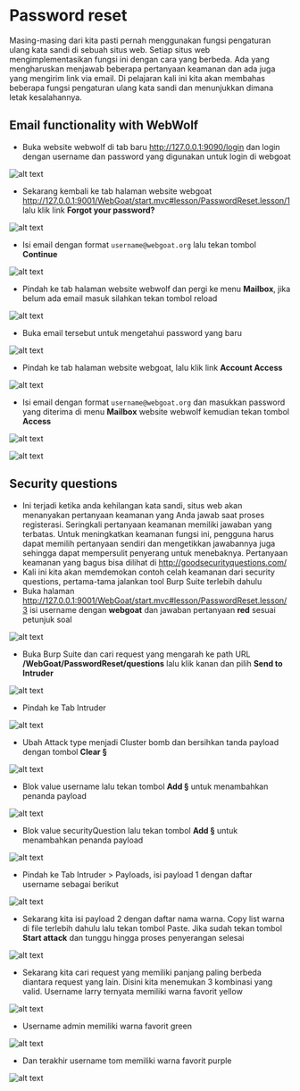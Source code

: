 # Password reset
Masing-masing dari kita pasti pernah menggunakan fungsi pengaturan ulang kata sandi di sebuah situs web. Setiap situs web mengimplementasikan fungsi ini dengan cara yang berbeda. Ada yang mengharuskan menjawab beberapa pertanyaan keamanan dan ada juga yang
mengirim link via email. Di pelajaran kali ini kita akan membahas beberapa fungsi pengaturan ulang kata sandi dan menunjukkan dimana letak kesalahannya.

## Email functionality with WebWolf
- Buka website webwolf di tab baru http://127.0.0.1:9090/login dan login dengan username dan password yang digunakan untuk login di webgoat

![alt text](https://github.com/rahardian-dwi-saputra/webgoat/blob/main/assets/password%20reset/password%20reset%201.JPG)

- Sekarang kembali ke tab halaman website webgoat http://127.0.0.1:9001/WebGoat/start.mvc#lesson/PasswordReset.lesson/1 lalu klik link **Forgot your password?**

![alt text](https://github.com/rahardian-dwi-saputra/webgoat/blob/main/assets/password%20reset/password%20reset%202.JPG)

- Isi email dengan format `username@webgoat.org` lalu tekan tombol **Continue**

![alt text](https://github.com/rahardian-dwi-saputra/webgoat/blob/main/assets/password%20reset/password%20reset%203.JPG)

- Pindah ke tab halaman website webwolf dan pergi ke menu **Mailbox**, jika belum ada email masuk silahkan tekan tombol reload

![alt text](https://github.com/rahardian-dwi-saputra/webgoat/blob/main/assets/password%20reset/password%20reset%204.JPG)

- Buka email tersebut untuk mengetahui password yang baru

![alt text](https://github.com/rahardian-dwi-saputra/webgoat/blob/main/assets/password%20reset/password%20reset%205.JPG)

- Pindah ke tab halaman website webgoat, lalu klik link **Account Access**

![alt text](https://github.com/rahardian-dwi-saputra/webgoat/blob/main/assets/password%20reset/password%20reset%206.JPG)

- Isi email dengan format `username@webgoat.org` dan masukkan password yang diterima di menu **Mailbox** website webwolf kemudian tekan tombol **Access**

![alt text](https://github.com/rahardian-dwi-saputra/webgoat/blob/main/assets/password%20reset/password%20reset%207.JPG)

![alt text](https://github.com/rahardian-dwi-saputra/webgoat/blob/main/assets/password%20reset/password%20reset%208.JPG)

## Security questions
- Ini terjadi ketika anda kehilangan kata sandi, situs web akan menanyakan pertanyaan keamanan yang Anda jawab saat proses registerasi. Seringkali pertanyaan keamanan memiliki jawaban yang terbatas. Untuk meningkatkan keamanan fungsi ini, pengguna harus dapat memilih pertanyaan sendiri dan mengetikkan jawabannya juga sehingga dapat mempersulit penyerang untuk menebaknya. Pertanyaan keamanan yang bagus bisa dilihat di http://goodsecurityquestions.com/ 
- Kali ini kita akan memdemokan contoh celah keamanan dari security questions, pertama-tama jalankan tool Burp Suite terlebih dahulu
- Buka halaman http://127.0.0.1:9001/WebGoat/start.mvc#lesson/PasswordReset.lesson/3 isi username dengan **webgoat** dan jawaban pertanyaan **red** sesuai petunjuk soal

![alt text](https://github.com/rahardian-dwi-saputra/webgoat/blob/main/assets/password%20reset/password%20reset%209.JPG)

- Buka Burp Suite dan cari request yang mengarah ke path URL **/WebGoat/PasswordReset/questions** lalu klik kanan dan pilih **Send to Intruder**

![alt text](https://github.com/rahardian-dwi-saputra/webgoat/blob/main/assets/password%20reset/password%20reset%2010.JPG)

- Pindah ke Tab Intruder

![alt text](https://github.com/rahardian-dwi-saputra/webgoat/blob/main/assets/password%20reset/password%20reset%2011.JPG)

- Ubah Attack type menjadi Cluster bomb dan bersihkan tanda payload dengan tombol **Clear §**

![alt text](https://github.com/rahardian-dwi-saputra/webgoat/blob/main/assets/password%20reset/password%20reset%2012.JPG)

- Blok value username lalu tekan tombol **Add §** untuk menambahkan penanda payload

![alt text](https://github.com/rahardian-dwi-saputra/webgoat/blob/main/assets/password%20reset/password%20reset%2013.JPG)

- Blok value securityQuestion lalu tekan tombol **Add §** untuk menambahkan penanda payload

![alt text](https://github.com/rahardian-dwi-saputra/webgoat/blob/main/assets/password%20reset/password%20reset%2014.JPG)

- Pindah ke Tab Intruder > Payloads, isi payload 1 dengan daftar username sebagai berikut

![alt text](https://github.com/rahardian-dwi-saputra/webgoat/blob/main/assets/password%20reset/password%20reset%2015.JPG)

- Sekarang kita isi payload 2 dengan daftar nama warna. Copy list warna di file terlebih dahulu lalu tekan tombol Paste. Jika sudah tekan tombol **Start attack** dan tunggu hingga proses penyerangan selesai

![alt text](https://github.com/rahardian-dwi-saputra/webgoat/blob/main/assets/password%20reset/password%20reset%2016.JPG)

- Sekarang kita cari request yang memiliki panjang paling berbeda diantara request yang lain. Disini kita menemukan 3 kombinasi yang valid. Username larry ternyata memiliki warna favorit yellow

![alt text](https://github.com/rahardian-dwi-saputra/webgoat/blob/main/assets/password%20reset/password%20reset%2017.JPG)

- Username admin memiliki warna favorit green

![alt text](https://github.com/rahardian-dwi-saputra/webgoat/blob/main/assets/password%20reset/password%20reset%2018.JPG)

- Dan terakhir username tom memiliki warna favorit purple

![alt text](https://github.com/rahardian-dwi-saputra/webgoat/blob/main/assets/password%20reset/password%20reset%2019.JPG)